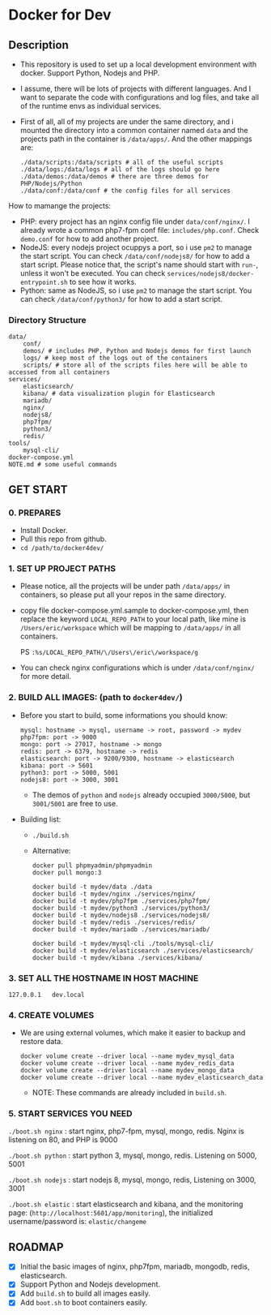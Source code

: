 Docker for Dev
==============

## Description

* This repository is used to set up a local development environment with docker. Support Python, Nodejs and PHP.
* I assume, there will be lots of projects with different languages. And I want to separate the code with configurations and log files, and take all of the runtime envs as individual services.
* First of all, all of my projects are under the same directory, and i mounted the directory into a common container named `data` and the projects path in the container is `/data/apps/`. And the other mappings are:

  ```
  ./data/scripts:/data/scripts # all of the useful scripts
  ./data/logs:/data/logs # all of the logs should go here
  ./data/demos:/data/demos # there are three demos for PHP/Nodejs/Python
  ./data/conf:/data/conf # the config files for all services
  ```

How to mamange the projects:

  * PHP: every project has an nginx config file under `data/conf/nginx/`. I already wrote a common php7-fpm conf file: `includes/php.conf`. Check `demo.conf` for how to add another project.
  * NodeJS: every nodejs project ocuppys a port, so i use `pm2` to manage the start script. You can check `/data/conf/nodejs8/` for how to add a start script. Please notice that, the script's name should start with `run-`, unless it won't be executed. You can check `services/nodejs8/docker-entrypoint.sh` to see how it works.
  * Python: same as NodeJS, so i use `pm2` to manage the start script. You can check `/data/conf/python3/` for how to add a start script.

### Directory Structure

  ```
  data/
      conf/
      demos/ # includes PHP, Python and Nodejs demos for first launch
      logs/ # keep most of the logs out of the containers
      scripts/ # store all of the scripts files here will be able to accessed from all containers
  services/
      elasticsearch/
      kibana/ # data visualization plugin for Elasticsearch
      mariadb/
      nginx/
      nodejs8/
      php7fpm/
      python3/
      redis/
  tools/
      mysql-cli/
  docker-compose.yml
  NOTE.md # some useful commands
  ```

## GET START

### 0. PREPARES

* Install Docker.
* Pull this repo from github.
* `cd /path/to/docker4dev/`

### 1. SET UP PROJECT PATHS

* Please notice, all the projects will be under path `/data/apps/` in containers, so please put all your repos in the same directory.
* copy file docker-compose.yml.sample to docker-compose.yml, then replace the keyword `LOCAL_REPO_PATH` to your local path, like mine is `/Users/eric/workspace` which will be mapping to `/data/apps/` in all containers.

    PS `:%s/LOCAL_REPO_PATH/\/Users\/eric\/workspace/g`

* You can check nginx configurations which is under `/data/conf/nginx/` for more detail.

### 2. BUILD ALL IMAGES: (path to `docker4dev/`)

* Before you start to build, some informations you should know:

    ```
    mysql: hostname -> mysql, username -> root, password -> mydev
    php7fpm: port -> 9000
    mongo: port -> 27017, hostname -> mongo
    redis: port -> 6379, hostname -> redis
    elasticsearch: port -> 9200/9300, hostname -> elasticsearch
    kibana: port -> 5601
    python3: port -> 5000, 5001
    nodejs8: port -> 3000, 3001
    ```

    * The demos of `python` and `nodejs` already occupied `3000/5000`, but `3001/5001` are free to use.

* Building list:

    * `./build.sh`
    * Alternative:

        ```
        docker pull phpmyadmin/phpmyadmin
        docker pull mongo:3

        docker build -t mydev/data ./data
        docker build -t mydev/nginx ./services/nginx/
        docker build -t mydev/php7fpm ./services/php7fpm/
        docker build -t mydev/python3 ./services/python3/
        docker build -t mydev/nodejs8 ./services/nodejs8/
        docker build -t mydev/redis ./services/redis/
        docker build -t mydev/mariadb ./services/mariadb/

        docker build -t mydev/mysql-cli ./tools/mysql-cli/
        docker build -t mydev/elasticsearch ./services/elasticsearch/
        docker build -t mydev/kibana ./services/kibana/
        ```

### 3. SET ALL THE HOSTNAME IN HOST MACHINE

```
127.0.0.1   dev.local
```

### 4. CREATE VOLUMES

* We are using external volumes, which make it easier to backup and restore data.

    ```
    docker volume create --driver local --name mydev_mysql_data
    docker volume create --driver local --name mydev_redis_data
    docker volume create --driver local --name mydev_mongo_data
    docker volume create --driver local --name mydev_elasticsearch_data
    ```

    * NOTE: These commands are already included in `build.sh`.

### 5. START SERVICES YOU NEED

`./boot.sh nginx` : start nginx, php7-fpm, mysql, mongo, redis. Nginx is listening on 80, and PHP is 9000

`./boot.sh python` : start python 3, mysql, mongo, redis. Listening on 5000, 5001

`./boot.sh nodejs` : start nodejs 8, mysql, mongo, redis, Listening on 3000, 3001

`./boot.sh elastic` : start elasticsearch and kibana, and the monitoring page: (`http://localhost:5601/app/monitoring`), the initialized username/password is: `elastic/changeme`

## ROADMAP

* [x] Initial the basic images of nginx, php7fpm, mariadb, mongodb, redis, elasticsearch.
* [x] Support Python and Nodejs development.
* [x] Add `build.sh` to build all images easily.
* [x] Add `boot.sh` to boot containers easily.
